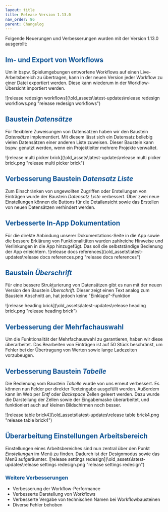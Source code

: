```yaml
---
layout: title
title: Release Version 1.13.0
nav_order: 86
parent: Changelog
---
```


Folgende Neuerungen und Verbesserungen wurden mit der Version 1.13.0 ausgerollt:

## <span style="color:#0b5394">**Im- und Export von Workflows**</span>

Um in bspw. Spielumgebungen entworfene Workflows auf einen Live-Arbeitsbereich zu übertragen, kann in der neuen Version jeder Workflow zu einer Datei exportiert werden. Diese kann wiederum in der Workflow-Übersicht importiert werden.

![release redesign workflows](\old_assets\latest-updates\release redesign workflows.png "release redesign workflows")

## <span style="color:#0b5394">**Baustein _Datensätze_**</span>

Für flexiblere Zuweisungen von Datensätzen haben wir den Baustein _Datensätze_ implementiert.
Mit diesem lässt sich ein Datensatz beliebig vielen Datensätzen einer anderen Liste zuweisen.
Dieser Baustein kann bspw. genutzt werden, wenn ein Projektleiter mehrere Projekte verwaltet.

![release multi picker brick](\old_assets\latest-updates\release multi picker brick.png "release multi picker brick")

## <span style="color:#0b5394">**Verbesserung Baustein _Datensatz Liste_**</span>

Zum Einschränken von ungewollten Zugriffen oder Erstellungen von Einträgen wurde der Baustein _Datensatz Liste_ verbessert. Über zwei neue Einstellungen können die Buttons für die Detailansicht sowie das Erstellen von neuen Datensätzen verhindert werden.

## <span style="color:#0b5394">**Verbesserte In-App Dokumentation**</span>

Für die direkte Anbindung unserer Dokumentations-Seite in die App sowie die bessere Erklärung von Funktionalitäten wurden zahlreiche Hinweise und Verlinkungen in die App hinzugefügt. Das soll die selbstständige Bedienung der App erleichtern.
![release docs references](\old_assets\latest-updates\release docs references.png "release docs references")

## <span style="color:#0b5394">**Baustein _Überschrift_**</span>

Für eine bessere Strukturierung von Datensätzen gibt es nun mit der neuen Version den Baustein _Überschrift_. Dieser zeigt einen Text analog zum Baustein Abschnitt an, hat jedoch keine "Einklapp"-Funktion

![release heading brick](\old_assets\latest-updates\release heading brick.png "release heading brick")

## <span style="color:#0b5394">**Verbesserung der Mehrfachauswahl**</span>

Um die Funktionalität der Mehrfachauswahl zu garantieren, haben wir diese überarbeitet. Das Bearbeiten von Einträgen ist auf 50 Stück beschränkt, um Fehler bei der Übertragung von Werten sowie lange Ladezeiten vorzubeugen.

## <span style="color:#0b5394">**Verbesserung Baustein _Tabelle_**</span>

Die Bedienung vom Baustein _Tabelle_ wurde von uns erneut verbessert. Es können nun Felder per direkter Texteingabe ausgefüllt werden. Außerdem kann im Web per _Entf_ oder _Backspace_ Zellen geleert werden. Dazu wurde die Darstellung der Zellen sowie der Eingabemaske überarbeitet, und funktioniert auch auf kleinen Bildschirmen noch besser.

![release table brick4](\old_assets\latest-updates\release table brick4.png "release table brick4")

## <span style="color:#0b5394">**Überarbeitung Einstellungen Arbeitsbereich**</span>

Einstellungen eines Arbeitsbereiches sind nun zentral über den Punkt _Einstellungen_ im Menü zu finden. Dadurch ist der Designmodus sowie das Menü aufgeräumter.
![release settings redesign](\old_assets\latest-updates\release settings redesign.png "release settings redesign")

### <span style="color:#0b5394">**Weitere Verbesserungen**</span>

-   Verbesserung der Workflow-Performance
-   Verbesserte Darstellung von Workflows
-   Verbesserte Vergabe von technischen Namen bei Workflowbausteinen
-   Diverse Fehler behoben
